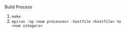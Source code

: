 Build Process
1. <code>make</code>
2. <code>mpirun -np \<num processes\> -hostfile \<hostfile\> %s \<num integers\></code>
